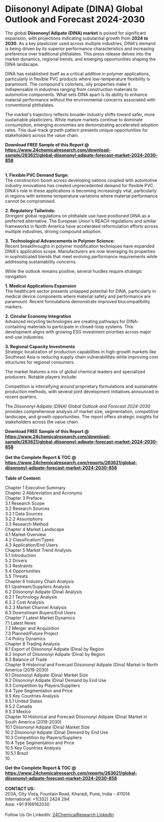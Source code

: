 <h1>Diisononyl Adipate (DINA) Global Outlook and Forecast 2024-2030</h1><p>The global <strong>Diisononyl Adipate (DINA) market</strong> is poised for significant expansion, with projections indicating substantial growth from <strong>2024 to 2030</strong>. As a key plasticizer used across multiple industries, DINA's demand is being driven by its superior performance characteristics and increasing preference over traditional phthalates. This press release delves into the market dynamics, regional trends, and emerging opportunities shaping the DINA landscape.</p><p>DINA has established itself as a critical additive in polymer applications, particularly in flexible PVC products where low-temperature flexibility is paramount. The compound's colorless, oily properties make it indispensable in industries ranging from construction materials to automotive components. What sets DINA apart is its ability to enhance material performance without the environmental concerns associated with conventional phthalates.</p><p>The market's trajectory reflects broader industry shifts toward safer, more sustainable plasticizers. While mature markets continue to dominate consumption, emerging economies are demonstrating accelerated adoption rates. This dual-track growth pattern presents unique opportunities for stakeholders across the value chain.</p><div><b>Download FREE Sample of this Report @ 
            <a href="https://www.24chemicalresearch.com/download-sample/263621/global-diisononyl-adipate-forecast-market-2024-2030-858">
            https://www.24chemicalresearch.com/download-sample/263621/global-diisononyl-adipate-forecast-market-2024-2030-858</a></b></div><br><p><strong>1. Flexible PVC Demand Surge:</strong><br>
The construction boom across developing nations coupled with automotive industry innovations has created unprecedented demand for flexible PVC. DINA's role in these applications is becoming increasingly vital, particularly in regions with extreme temperature variations where material performance cannot be compromised.</p><p><strong>2. Regulatory Tailwinds:</strong><br>
Stringent global regulations on phthalate use have positioned DINA as a preferred alternative. The European Union's REACH regulations and similar frameworks in North America have accelerated reformulation efforts across multiple industries, driving compound adoption.</p><p><strong>3. Technological Advancements in Polymer Science:</strong><br>
Recent breakthroughs in polymer modification techniques have expanded DINA's application scope. Manufacturers are now leveraging its properties in sophisticated blends that meet evolving performance requirements while addressing sustainability concerns.</p><p>While the outlook remains positive, several hurdles require strategic navigation:</p><p><strong>1. Medical Applications Expansion</strong><br>
The healthcare sector presents untapped potential for DINA, particularly in medical device components where material safety and performance are paramount. Recent formulations demonstrate improved biocompatibility markers.</p><p><strong>2. Circular Economy Integration</strong><br>
Advanced recycling technologies are creating pathways for DINA-containing materials to participate in closed-loop systems. This development aligns with growing ESG investment priorities across major end-use industries.</p><p><strong>3. Regional Capacity Investments</strong><br>
Strategic localization of production capabilities in high-growth markets like Southeast Asia is reducing supply chain vulnerabilities while improving cost structures for regional consumers.</p><p>The market features a mix of global chemical leaders and specialized producers. Notable players include:</p><p>Competition is intensifying around proprietary formulations and sustainable production methods, with several joint development initiatives announced in recent quarters.</p><p>The <em>Diisononyl Adipate (DINA) Global Outlook and Forecast 2024-2030</em> provides comprehensive analysis of market size, segmentation, competitive landscape, and growth opportunities. The report offers strategic insights for stakeholders across the value chain.</p><div><b>Download FREE Sample of this Report @ 
            <a href="https://www.24chemicalresearch.com/download-sample/263621/global-diisononyl-adipate-forecast-market-2024-2030-858">
            https://www.24chemicalresearch.com/download-sample/263621/global-diisononyl-adipate-forecast-market-2024-2030-858</a></b></div><br><div><b>Get the Complete Report & TOC @ 
            <a href="https://www.24chemicalresearch.com/reports/263621/global-diisononyl-adipate-forecast-market-2024-2030-858">
            https://www.24chemicalresearch.com/reports/263621/global-diisononyl-adipate-forecast-market-2024-2030-858</a></b></div><br>
            <b>Table of Content:</b><p>Chapter 1 Executive Summary<br />
Chapter 2 Abbreviation and Acronyms<br />
Chapter 3 Preface<br />
3.1 Research Scope<br />
3.2 Research Sources<br />
3.2.1 Data Sources<br />
3.2.2 Assumptions<br />
3.3 Research Method<br />
Chapter 4 Market Landscape<br />
4.1 Market Overview<br />
4.2 Classification/Types<br />
4.3 Application/End Users<br />
Chapter 5 Market Trend Analysis<br />
5.1 Introduction<br />
5.2 Drivers<br />
5.3 Restraints<br />
5.4 Opportunities<br />
5.5 Threats<br />
Chapter 6 Industry Chain Analysis<br />
6.1 Upstream/Suppliers Analysis<br />
6.2 Diisononyl Adipate (Dina) Analysis<br />
6.2.1 Technology Analysis<br />
6.2.2 Cost Analysis<br />
6.2.3 Market Channel Analysis<br />
6.3 Downstream Buyers/End Users<br />
Chapter 7 Latest Market Dynamics<br />
7.1 Latest News<br />
7.2 Merger and Acquisition<br />
7.3 Planned/Future Project<br />
7.4 Policy Dynamics<br />
Chapter 8 Trading Analysis<br />
8.1 Export of Diisononyl Adipate (Dina) by Region<br />
8.2 Import of Diisononyl Adipate (Dina) by Region<br />
8.3 Balance of Trade<br />
Chapter 9 Historical and Forecast Diisononyl Adipate (Dina) Market in North America (2019-2030)<br />
9.1 Diisononyl Adipate (Dina) Market Size<br />
9.2 Diisononyl Adipate (Dina) Demand by End Use<br />
9.3 Competition by Players/Suppliers<br />
9.4 Type Segmentation and Price<br />
9.5 Key Countries Analysis<br />
9.5.1 United States<br />
9.5.2 Canada<br />
9.5.3 Mexico<br />
Chapter 10 Historical and Forecast Diisononyl Adipate (Dina) Market in South America (2019-2030)<br />
10.1 Diisononyl Adipate (Dina) Market Size<br />
10.2 Diisononyl Adipate (Dina) Demand by End Use<br />
10.3 Competition by Players/Suppliers<br />
10.4 Type Segmentation and Price<br />
10.5 Key Countries Analysis<br />
10.5.1 Brazil<br />
10.</p><div><b>Get the Complete Report & TOC @ 
            <a href="https://www.24chemicalresearch.com/reports/263621/global-diisononyl-adipate-forecast-market-2024-2030-858">
            https://www.24chemicalresearch.com/reports/263621/global-diisononyl-adipate-forecast-market-2024-2030-858</a></b></div><br><b>CONTACT US:</b><br>
            203A, City Vista, Fountain Road, Kharadi, Pune, India - 411014<br>
            International: +1(332) 2424 294<br>
            Asia: +91 9169162030 <br><br>
            Follow Us On LinkedIn: <a href="https://www.linkedin.com/company/24chemicalresearch/">24ChemicalResearch LinkedIn</a>